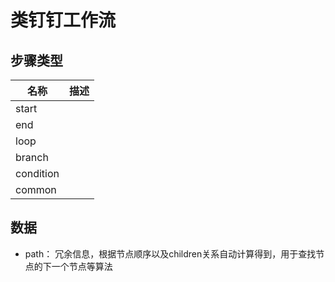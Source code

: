 # 类钉钉工作流

## 步骤类型

|名称|描述|
|---|---|
|start||
|end||
|loop||
|branch||
|condition||
|common||

## 数据

* path： 冗余信息，根据节点顺序以及children关系自动计算得到，用于查找节点的下一个节点等算法
